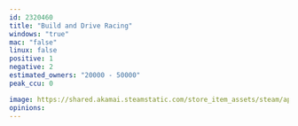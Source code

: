 ```yaml
---
id: 2320460
title: "Build and Drive Racing"
windows: "true"
mac: "false"
linux: false
positive: 1
negative: 2
estimated_owners: "20000 - 50000"
peak_ccu: 0

image: https://shared.akamai.steamstatic.com/store_item_assets/steam/apps/2320460/header.jpg?t=1698502247
opinions:
---
```

